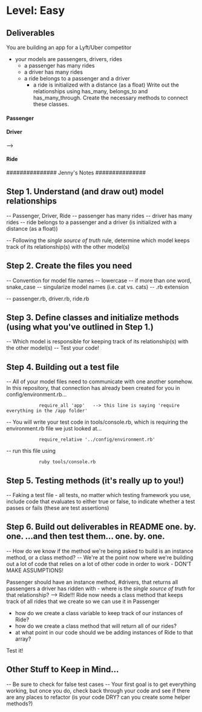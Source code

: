 # Level: Easy

## Deliverables
You are building an app for a Lyft/Uber competitor
- your models are passengers, drivers, rides
  - a passenger has many rides
  - a driver has many rides
  - a ride belongs to a passenger and a driver
    - a ride is initialized with a distance (as a float)
Write out the relationships using has_many, belongs_to and has_many_through. Create the necessary methods to connect these classes.

#### Passenger
<!-- - #drivers
  - returns all drivers a passenger has ridden with -->
<!-- - #rides
  - returns all rides a passenger has been on -->
<!-- - .all
  - returns an array of all passengers -->
<!-- - #total_distance
  - should calculate the total distance the passenger has travelled with the service -->
<!-- - .premium_members
  - should find all passengers who have travelled over 100 miles with the service -->

#### Driver
<!-- - #passengers
  - returns all passengers a driver has had -->
<!-- - #rides
  - returns all rides a driver has made --> 
<!-- - .all
  - returns an array of all drivers --> -->
<!-- - .mileage_cap(distance)
  - takes an argument of a distance (float) and returns all drivers who have exceeded that mileage -->

#### Ride
<!-- - #passenger
  - returns the passenger object for that ride -->
<!-- - #driver
  - returns the driver object for that ride -->
<!-- - .average_distance
  - should find the average distance of all rides -->

############### Jenny's Notes ###############

## Step 1. Understand (and draw out) model relationships
-- Passenger, Driver, Ride -- passenger has many rides -- driver has many rides -- ride belongs to a passenger and a driver (is initialized with a distance (as a float))

-- Following the *single source of truth* rule, determine which model keeps track of its relationship(s) with the other model(s)

## Step 2. Create the files you need
-- Convention for model file names 
  -- lowercase 
  -- if more than one word, snake_case 
  -- singularize model names (i.e. cat vs. cats) 
  -- .rb extension

-- passenger.rb, driver.rb, ride.rb

## Step 3. Define classes and initialize methods (using what you've outlined in Step 1.)
-- Which model is responsible for keeping track of its relationship(s) with the other model(s) -- Test your code!

## Step 4. Building out a test file
-- All of your model files need to communicate with one another somehow. In this repository, that connection has already been created for you in config/environment.rb...

                require_all 'app'   --> this line is saying 'require everything in the /app folder'

-- You will write your test code in tools/console.rb, which is requiring the environment.rb file we just looked at...

                require_relative '../config/environment.rb'

-- run this file using

                ruby tools/console.rb

## Step 5. Testing methods (it's really up to you!)
-- Faking a test file - all tests, no matter which testing framework you use, include code that evaluates to either true or false, to indicate whether a test passes or fails (these are test assertions)

## Step 6. Build out deliverables in README one. by. one. ...and then test them... one. by. one.
-- How do we know if the method we're being asked to build is an instance method, or a class method? -- We're at the point now where we're building out a lot of code that relies on a lot of other code in order to work - DON'T MAKE ASSUMPTIONS!

  Passenger should have an instance method, #drivers, that returns all passengers a driver has ridden with - where is the *single source of truth* for that relationship? --> Ride!!!
  Ride now needs a class method that keeps track of all rides that we create so we can use it in Passenger

  - how do we create a class variable to keep track of our instances of Ride?
  - how do we create a class method that will return all of our rides?
  - at what point in our code should we be adding instances of Ride to that array?

Test it!

## Other Stuff to Keep in Mind...
-- Be sure to check for false test cases -- Your first goal is to get everything working, but once you do, check back through your code and see if there are any places to refactor (is your code DRY? can you create some helper methods?)
